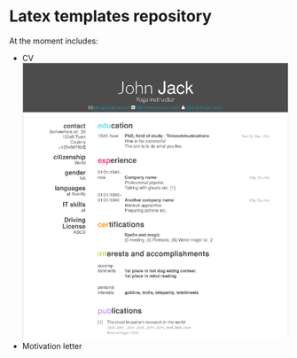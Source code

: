 # Latex templates repository

At the moment includes: 
 * CV![CV](CV_preview.PNG)
 * Motivation letter
